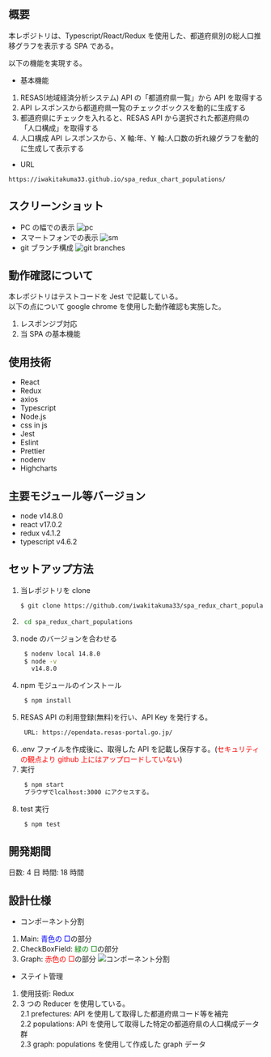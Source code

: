## 概要

本レポジトリは、Typescript/React/Redux を使用した、都道府県別の総人口推移グラフを表示する SPA である。

以下の機能を実現する。

- 基本機能

1. RESAS(地域経済分析システム) API の「都道府県一覧」から API を取得する
2. API レスポンスから都道府県一覧のチェックボックスを動的に生成する
3. 都道府県にチェックを入れると、RESAS API から選択された都道府県の「人口構成」を取得する
4. 人口構成 API レスポンスから、X 軸:年、Y 軸:人口数の折れ線グラフを動的に生成して表示する

- URL

```
https://iwakitakuma33.github.io/spa_redux_chart_populations/
```

## スクリーンショット

- PC の幅での表示
  ![pc](https://github.com/iwakitakuma33/spa_redux_chart_populations/blob/main/readmeAssets/pcDisplay.png?raw=true)
- スマートフォンでの表示
  ![sm](https://github.com/iwakitakuma33/spa_redux_chart_populations/blob/main/readmeAssets/smDisplay.png?raw=true)
- git ブランチ構成
  ![git branches](https://github.com/iwakitakuma33/spa_redux_chart_populations/blob/main/readmeAssets/gitbranches.png?raw=true)

## 動作確認について

本レポジトリはテストコードを Jest で記載している。<br/>
以下の点について google chrome を使用した動作確認も実施した。<br/>

1. レスポンジブ対応
2. 当 SPA の基本機能

## 使用技術

- React
- Redux
- axios
- Typescript
- Node.js
- css in js
- Jest
- Eslint
- Prettier
- nodenv
- Highcharts

## 主要モジュール等バージョン

- node v14.8.0
- react v17.0.2
- redux v4.1.2
- typescript v4.6.2

## セットアップ方法

1. 当レポジトリを clone
   ```bash
   $ git clone https://github.com/iwakitakuma33/spa_redux_chart_populations
   ```
2. ```bash
    cd spa_redux_chart_populations
   ```
3. node のバージョンを合わせる
   ```bash
    $ nodenv local 14.8.0
    $ node -v
      v14.8.0
   ```
4. npm モジュールのインストール
   ```bash
    $ npm install
   ```
5. RESAS API の利用登録(無料)を行い、API Key を発行する。
   ```bash
    URL: https://opendata.resas-portal.go.jp/
   ```
6. .env ファイルを作成後に、取得した API を記載し保存する。(<span style="color: red; ">セキュリティの観点より github 上にはアップロードしていない</span>)
7. 実行
   ```bash
    $ npm start
    ブラウザでlcalhost:3000 にアクセスする。
   ```
8. test 実行
   ```bash
    $ npm test
   ```

## 開発期間

日数: 4 日
時間: 18 時間

## 設計仕様

- コンポーネント分割

1. Main: <span style="color: blue; ">青色の □</span>の部分
1. CheckBoxField: <span style="color: green; ">緑の □</span>の部分
1. Graph: <span style="color: red; ">赤色の □</span>の部分
   ![コンポーネント分割](https://github.com/iwakitakuma33/spa_redux_chart_populations/blob/main/readmeAssets/pcDisplay_Siyou.png?raw=true)

- ステイト管理

1. 使用技術: Redux
2. 3 つの Reducer を使用している。<br/>
   2.1 prefectures: API を使用して取得した都道府県コード等を補完<br/>
   2.2 populations: API を使用して取得した特定の都道府県の人口構成データ群<br/>
   2.3 graph: populations を使用して作成した graph データ<br/>
